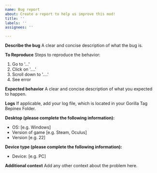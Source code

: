 ```yaml
---
name: Bug report
about: Create a report to help us improve this mod!
title: ''
labels: ''
assignees: ''

---
```


**Describe the bug**
A clear and concise description of what the bug is.

**To Reproduce**
Steps to reproduce the behavior:
1. Go to '...'
2. Click on '....'
3. Scroll down to '....'
4. See error

**Expected behavior**
A clear and concise description of what you expected to happen.

**Logs**
If applicable, add your log file, which is located in your Gorilla Tag Bepinex Folder.

**Desktop (please complete the following information):**
 - OS: [e.g. Windows]
 - Version of game [e.g. Steam, Oculus]
 - Version [e.g. 22]

**Device type (please complete the following information):**
 - Device: [e.g. PC]

**Additional context**
Add any other context about the problem here.
